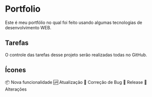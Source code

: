 # Portfolio 
Este é meu portfólio no qual foi feito usando algumas tecnologias de desenvolvimento WEB.

## Tarefas 

O controle das tarefas desse projeto serão realizadas todas no GitHub. 

## Ícones 

:package: Nova funcionalidade
:up: Atualização 
:bug: Correção de Bug 
:checkered_flag: Release
:wrench: Alterações
